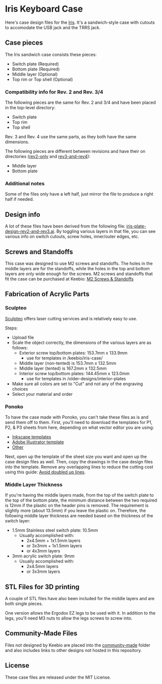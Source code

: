 Iris Keyboard Case
==================

Here's case design files for the [Iris](https://keeb.io/products/iris-keyboard-split-ergonomic-keyboard). It's a sandwich-style case with cutouts to accomodate the USB jack and the TRRS jack.

Case pieces
-----------
The Iris sandwich case consists these pieces:

- Switch plate (Required)
- Bottom plate (Required)
- Middle layer (Optional)
- Top rim or Top shell (Optional)

### Compatibility info for Rev. 2 and Rev. 3/4
The following pieces are the same for Rev. 2 and 3/4 and have been placed in the top-level directory:

- Switch plate
- Top rim
- Top shell

Rev. 3 and Rev. 4 use the same parts, as they both have the same dimensions.

The following pieces are different between revisions and have their on directories ([rev2-only](rev2-only/) and [rev3-and-rev4](rev3-and-rev4/)):
- Middle layer
- Bottom plate

### Additional notes
Some of the files only have a left half, just mirror the file to produce a right half if needed.

Design info
-----------
A lot of these files have been derived from the following file: [iris-plate-design-rev2-and-rev3.ai](iris-plate-design-rev2-and-rev3.ai). By toggling various layers in that file, you can see various info on switch cutouts, screw holes, inner/outer edges, etc.

Screws and Standoffs
--------------------
This case was designed to use M2 screws and standoffs. The holes in the middle layers are for the standoffs, while the holes in the top and bottom layers are only wide enough for the screws. M2 screws and standoffs that fit the case can be purchased at Keebio: [M2 Screws & Standoffs](https://keeb.io/products/m2-screws-and-standoffs)

Fabrication of Acrylic Parts
----------------------------

### Sculpteo
[Sculpteo](https://www.sculpteo.com) offers laser cutting services and is relatively easy to use.

Steps:
- Upload file
- Scale the object correctly, the dimensions of the various layers are as follows:
    - Exterior screw top/bottom plates: 153.7mm x 133.9mm
        - use for templates in /keebio/iris-case/
    - Middle layer (non-tented) is 153.7mm x 132.5mm
    - Middle layer (tented) is 167.2mm x 132.5mm
    - Interior screw top/bottom plates: 144.45mm x 123.0mm
        - use for templates in /older-designs/interior-plates
- Make sure all colors are set to "Cut" and not any of the engraving choices
- Select your material and order

### Ponoko
To have the case made with Ponoko, you can't take these files as is and send them off to them. First, you'll need to download the templates for P1, P2, & P3 sheets from here, depending on what vector editor you are using:

- [Inkscape templates](https://www.ponoko.com/starter-kits/inkscape)
- [Adobe Illustrator template](https://www.ponoko.com/starter-kits/adobe-illustrator)
- [Other](https://www.ponoko.com/make-and-sell/design-it-yourself)

Next, open up the template of the sheet size you want and open up the case design files as well. Then, copy the drawings in the case design files into the template. Remove any overlapping lines to reduce the cutting cost using this guide: [Avoid doubled up lines](http://support.ponoko.com/hc/en-us/articles/220289608-Avoid-doubled-up-blue-cutting-lines-in-your-designs).

### Middle Layer Thickness
If you're having the middle layers made, from the top of the switch plate to the top of the bottom plate, the minimum distance between the two required is 12mm if the plastic on the header pins is removed. The requirement is slightly more (about 13.5mm) if you leave the plastic on. Therefore, the following middle layer thickness are needed based on the thickness of the switch layer:

- 1.5mm Stainless steel switch plate: 10.5mm
    - Usually accomplished with:
        - 2x4.5mm + 1x1.5mm layers
        - or 3x3mm + 1x1.5mm layers
        - or 4x3mm layers
- 3mm acrylic switch plate: 9mm
    - Usually accomplished with:
        - 2x4.5mm layers
        - or 3x3mm layers

STL Files for 3D printing
-------------------------
A couple of STL files have also been included for the middle layers and are both single pieces.

One version allows the Ergodox EZ legs to be used with it. In addition to the legs, you'll need M3 nuts to allow the legs screws to screw into.

Community-Made Files
--------------------
Files not designed by Keebio are placed into the [community-made](community-made/) folder and also includes links to other designs not hosted in this repository.

License
-------
These case files are released under the MIT License.
